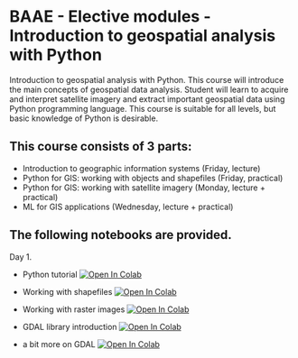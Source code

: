 # BAAE - Elective modules -Introduction to geospatial analysis with Python


Introduction to geospatial analysis with Python. This course will introduce the main concepts of geospatial data analysis. Student will learn to acquire and interpret satellite imagery and extract important geospatial data using Python programming language. This course is suitable for all levels, but basic knowledge of Python is desirable. 

## This course consists of 3 parts:

- Introduction to geographic information systems (Friday, lecture)
- Python for GIS: working with objects and shapefiles (Friday, practical)
- Python for GIS: working with satellite imagery (Monday, lecture + practical)
- ML for GIS applications (Wednesday, lecture + practical)

## The following notebooks are provided.
Day 1.

- Python tutorial [![Open In Colab](https://colab.research.google.com/assets/colab-badge.svg)](https://colab.research.google.com/drive/1jun8CVZaAOlPN7SVHNZlv_zoTTepsQEA)

- Working with shapefiles [![Open In Colab](https://colab.research.google.com/assets/colab-badge.svg)](https://colab.research.google.com/drive/1kuDZZxWRaGvJfR3yg0cGcFud2RvbCGyi)

- Working with raster images [![Open In Colab](https://colab.research.google.com/assets/colab-badge.svg)](https://colab.research.google.com/drive/1_W9gU_e5urHrwRnfMf5_-QXt1GOfBhjn)


- GDAL library introduction [![Open In Colab](https://colab.research.google.com/assets/colab-badge.svg)](https://colab.research.google.com/drive/1cXo1oD0V4MT7Sg0ZESQ8JfwXyW72tGTF)


- a bit more on GDAL [![Open In Colab](https://colab.research.google.com/assets/colab-badge.svg)](https://colab.research.google.com/drive/1MjxU1-JV3JMk0T9Wgxwzq4g0KHSC9AkW)



